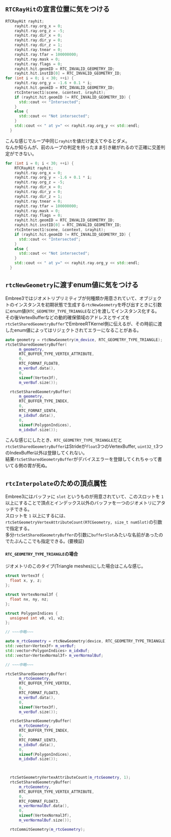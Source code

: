 ## `RTCRayHit`の宣言位置に気をつける

```C++
RTCRayHit rayhit;
    rayhit.ray.org_x = 0;
    rayhit.ray.org_z = -5;
    rayhit.ray.dir_x = 0;
    rayhit.ray.dir_y = 0;
    rayhit.ray.dir_z = 1;
    rayhit.ray.tnear = 0;
    rayhit.ray.tfar = 100000000;
    rayhit.ray.mask = 0;
    rayhit.ray.flags = 0;
    rayhit.hit.geomID = RTC_INVALID_GEOMETRY_ID;
    rayhit.hit.instID[0] = RTC_INVALID_GEOMETRY_ID;
for (int i = 0; i < 30; ++i) {
    rayhit.ray.org_y = -1.6 + 0.1 * i;
    rayhit.hit.geomID = RTC_INVALID_GEOMETRY_ID;
    rtcIntersect1(scene, &context, &rayhit);
    if (rayhit.hit.geomID != RTC_INVALID_GEOMETRY_ID) {
      std::cout << "Intersected";
    }
    else {
      std::cout << "Not intersected";
    }
    std::cout << " at y=" << rayhit.ray.org_y << std::endl;
  }
```

こんな感じでループ中同じ`rayhit`を値だけ変えてやるとダメ。   
なんか知らんが、前のループの判定を持ったまま引き継がれるので正確に交差判定ができない。

```C++
for (int i = 0; i < 30; ++i) {
    RTCRayHit rayhit;
    rayhit.ray.org_x = 0;
    rayhit.ray.org_y = -1.6 + 0.1 * i;
    rayhit.ray.org_z = -5;
    rayhit.ray.dir_x = 0;
    rayhit.ray.dir_y = 0;
    rayhit.ray.dir_z = 1;
    rayhit.ray.tnear = 0;
    rayhit.ray.tfar = 100000000;
    rayhit.ray.mask = 0;
    rayhit.ray.flags = 0;
    rayhit.hit.geomID = RTC_INVALID_GEOMETRY_ID;
    rayhit.hit.instID[0] = RTC_INVALID_GEOMETRY_ID;
    rtcIntersect1(scene, &context, &rayhit);
    if (rayhit.hit.geomID != RTC_INVALID_GEOMETRY_ID) {
      std::cout << "Intersected";
    }
    else {
      std::cout << "Not intersected";
    }
    std::cout << " at y=" << rayhit.ray.org_y << std::endl;
  }
```



## `rtcNewGeometry`に渡すenum値に気をつける

Embree3ではジオメトリプリミティブが何種類か用意されていて、オブジェクトのインスタンスを初期状態で生成する`rtcNewGeometry`を呼び出すときに引数にenum値(`RTC_GEOMETRY_TYPE_TRIANGLE`など)を渡してインスタンス化する。   
その後VertexBufferなどの動的確保領域のアドレスとサイズを`rtcSetSharedGeometryBuffer`でEmbreeRTKernel側に伝えるが、その時前に渡したenum値によってはリジェクトされてエラーになることがある。   

```C++
auto geometry = rtcNewGeometry(m_device, RTC_GEOMETRY_TYPE_TRIANGLE);
rtcSetSharedGeometryBuffer(
      m_geometry,
      RTC_BUFFER_TYPE_VERTEX_ATTRIBUTE,
      0,
      RTC_FORMAT_FLOAT8,
      m_verBuf.data(),
      0,
      sizeof(Vertex3f),
      m_verBuf.size());

  rtcSetSharedGeometryBuffer(
      m_geometry,
      RTC_BUFFER_TYPE_INDEX,
      0,
      RTC_FORMAT_UINT4,
      m_idxBuf.data(),
      0,
      sizeof(PolygonIndices),
      m_idxBuf.size());
```

こんな感じにしたとき、`RTC_GEOMETRY_TYPE_TRIANGLE`だと`rtcSetSharedGeometryBuffer`はStrideが`float`3つのVertexBuffer, `uint32_t`3つのIndexBuffer以外は登録してくれない。   
結果`rtcSetSharedGeometryBuffer`がデバイスエラーを登録してくれちゃって書いてる側の胃が死ぬ。



## `rtcInterpolate`のための頂点属性

Embree3にはバッファに `slot` というものが用意されていて、このスロットを `1` 以上にすることで頂点とインデックス以外のバッファを一つのジオメトリにアタッチできる。   
スロットを `1` 以上にするには、`rtcSetGeometryVertexAttributeCount(RTCGeometry, size_t numSlot)`の引数で指定する。   
多分`rtcSetSharedGeometryBuffer`の引数に`bufferSlot`みたいな名前があったのでたぶんここでも指定できる。(要検証)

#### `RTC_GEOMETRY_TYPE_TRIANGLE`の場合

ジオメトリのこのタイプ(Triangle meshes)にした場合はこんな感じ。

```C++
struct Vertex3f {
  float x, y, z;
};

struct VertexNormal3f {
  float nx, ny, nz;
};

struct PolygonIndices {
  unsigned int v0, v1, v2;
};

// ~~~中略~~~

auto m_rtcGeometry = rtcNewGeometry(device, RTC_GEOMETRY_TYPE_TRIANGLE);
std::vector<Vertex3f> m_verBuf;
std::vector<PolygonIndices> m_idxBuf;
std::vector<VertexNormal3f> m_verNormalBuf;

// ~~~中略~~~

rtcSetSharedGeometryBuffer(
      m_rtcGeometry,
      RTC_BUFFER_TYPE_VERTEX,
      0,
      RTC_FORMAT_FLOAT3,
      m_verBuf.data(),
      0,
      sizeof(Vertex3f),
      m_verBuf.size());

  rtcSetSharedGeometryBuffer(
      m_rtcGeometry,
      RTC_BUFFER_TYPE_INDEX,
      0,
      RTC_FORMAT_UINT3,
      m_idxBuf.data(),
      0,
      sizeof(PolygonIndices),
      m_idxBuf.size());

	

  rtcSetGeometryVertexAttributeCount(m_rtcGeometry, 1); 
  rtcSetSharedGeometryBuffer(
      m_rtcGeometry,
      RTC_BUFFER_TYPE_VERTEX_ATTRIBUTE,
      0,
      RTC_FORMAT_FLOAT3,
      m_verNormalBuf.data(),
      0,
      sizeof(VertexNormal3f),
      m_verNormalBuf.size());

  rtcCommitGeometry(m_rtcGeometry);
```

